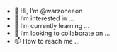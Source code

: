 - 👋 Hi, I’m @warzoneeon
- 👀 I’m interested in ...
- 🌱 I’m currently learning ...
- 💞️ I’m looking to collaborate on ...
- 📫 How to reach me ...

<!---
warzoneeon/warzoneeon is a ✨ special ✨ repository because its `README.md` (this file) appears on your GitHub profile.
You can click the Preview link to take a look at your changes.
--->
